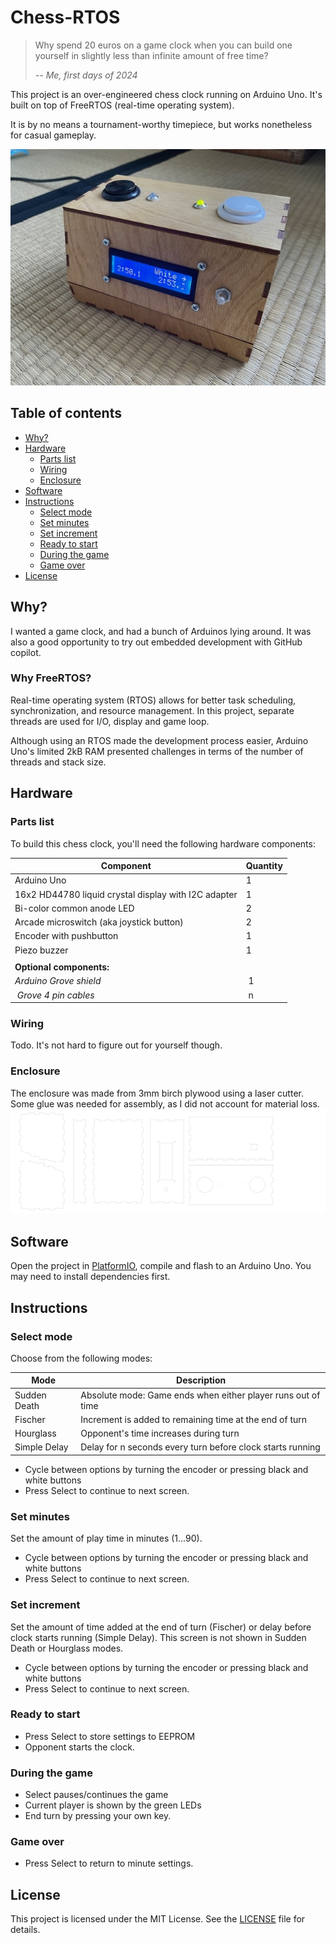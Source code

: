 # Chess-RTOS
> Why spend 20 euros on a game clock when you can build one yourself in slightly less than infinite amount of free time?
> 
> *-- Me, first days of 2024*

This project is an over-engineered chess clock running on Arduino Uno. It's built on top of FreeRTOS (real-time operating system).

It is by no means a tournament-worthy timepiece, but works nonetheless for casual gameplay.

![Photo of the finished chess clock](images/white_to_play.jpeg?raw=true "White to play.")

## Table of contents
- [Why?](#why)
- [Hardware](#hardware)
    - [Parts list](#parts-list)
    - [Wiring](#wiring)
    - [Enclosure](#enclosure)
- [Software](#software)
- [Instructions](#instructions)
    - [Select mode](#select-mode)
    - [Set minutes](#set-minutes)
    - [Set increment](#set-increment)
    - [Ready to start](#ready-to-start)
    - [During the game](#during-the-game)
    - [Game over](#game-over)
- [License](#license)

## Why?
I wanted a game clock, and had a bunch of Arduinos lying around. It was also a good opportunity to try out embedded development with GitHub copilot.

### Why FreeRTOS?
Real-time operating system (RTOS) allows for better task scheduling, synchronization, and resource management. In this project, separate threads are used for I/O, display and game loop.

Although using an RTOS made the development process easier, Arduino Uno's limited 2kB RAM presented challenges in terms of the number of threads and stack size.

## Hardware

### Parts list
To build this chess clock, you'll need the following hardware components:

| Component                                            | Quantity |
| -----------------------------------------------------| -------- |
| Arduino Uno                                          | 1        |
| 16x2 HD44780 liquid crystal display with I2C adapter | 1        |
| Bi-color common anode LED                            | 2        |
| Arcade microswitch (aka joystick button)             | 2        |
| Encoder with pushbutton                              | 1        |
| Piezo buzzer                                         | 1        |
|                                                      |          |
| **Optional components:**                             |          |
| *Arduino Grove shield*                               | 1        |
| *Grove 4 pin cables*                                 | n        |

### Wiring

Todo. It's not hard to figure out for yourself though.

### Enclosure
The enclosure was made from 3mm birch plywood using a laser cutter. Some glue was needed for assembly, as I did not account for material loss.
![Enclosure in vector format](images/chess_clock_enclosure.svg?raw=true "Enclosure in vector format for the laser cutter.")

## Software

Open the project in [PlatformIO](https://platformio.org), compile and flash to an Arduino Uno. You may need to install dependencies first.

## Instructions

### Select mode
Choose from the following modes:

| Mode          | Description                                                  |
| ------------- | ------------------------------------------------------------ |
| Sudden Death  | Absolute mode: Game ends when either player runs out of time |
| Fischer       | Increment is added to remaining time at the end of turn      |
| Hourglass     | Opponent's time increases during turn                        |
| Simple Delay  | Delay for n seconds every turn before clock starts running   |

* Cycle between options by turning the encoder or pressing black and white buttons
* Press Select to continue to next screen.

### Set minutes
Set the amount of play time in minutes (1...90).
* Cycle between options by turning the encoder or pressing black and white buttons
* Press Select to continue to next screen.

### Set increment
Set the amount of time added at the end of turn (Fischer) or delay before clock starts running (Simple Delay).
This screen is not shown in Sudden Death or Hourglass modes.
* Cycle between options by turning the encoder or pressing black and white buttons
* Press Select to continue to next screen.

### Ready to start
* Press Select to store settings to EEPROM
* Opponent starts the clock.

### During the game
* Select pauses/continues the game
* Current player is shown by the green LEDs
* End turn by pressing your own key.

### Game over
* Press Select to return to minute settings.

## License
This project is licensed under the MIT License. See the [LICENSE](LICENSE) file for details.
